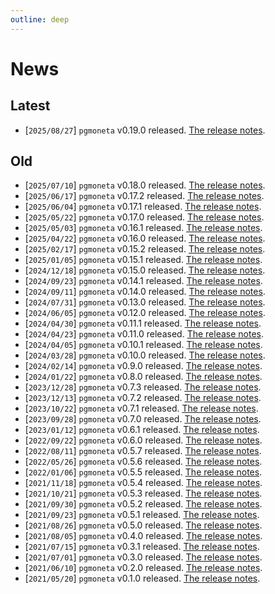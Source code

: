 ```yaml
---
outline: deep
---
```


# News

## Latest

- [`2025/08/27`] `pgmoneta` v0.19.0 released. [The release notes](/_posts/2025-08-27-pgmoneta-0.19.0.html).

## Old

- [`2025/07/10`] `pgmoneta` v0.18.0 released. [The release notes](/_posts/2025-07-10-pgmoneta-0.18.0.html).
- [`2025/06/17`] `pgmoneta` v0.17.2 released. [The release notes](/_posts/2025-06-17-pgmoneta-0.17.2.html).
- [`2025/06/04`] `pgmoneta` v0.17.1 released. [The release notes](/_posts/2025-06-04-pgmoneta-0.17.1.html).
- [`2025/05/22`] `pgmoneta` v0.17.0 released. [The release notes](/_posts/2025-05-22-pgmoneta-0.17.0.html).
- [`2025/05/03`] `pgmoneta` v0.16.1 released. [The release notes](/_posts/2025-05-03-pgmoneta-0.16.1.html).
- [`2025/04/22`] `pgmoneta` v0.16.0 released. [The release notes](/_posts/2025-04-22-pgmoneta-0.16.0.html).
- [`2025/02/17`] `pgmoneta` v0.15.2 released. [The release notes](/_posts/2025-02-17-pgmoneta-0.15.2.html).
- [`2025/01/05`] `pgmoneta` v0.15.1 released. [The release notes](/_posts/2025-01-05-pgmoneta-0.15.1.html).
- [`2024/12/18`] `pgmoneta` v0.15.0 released. [The release notes](/_posts/2024-12-18-pgmoneta-0.15.0.html).
- [`2024/09/23`] `pgmoneta` v0.14.1 released. [The release notes](/_posts/2024-09-23-pgmoneta-0.14.1.html).
- [`2024/09/11`] `pgmoneta` v0.14.0 released. [The release notes](/_posts/2024-09-11-pgmoneta-0.14.0.html).
- [`2024/07/31`] `pgmoneta` v0.13.0 released. [The release notes](/_posts/2024-07-31-pgmoneta-0.13.0.html).
- [`2024/06/05`] `pgmoneta` v0.12.0 released. [The release notes](/_posts/2024-06-05-pgmoneta-0.12.0.html).
- [`2024/04/30`] `pgmoneta` v0.11.1 released. [The release notes](/_posts/2024-04-30-pgmoneta-0.11.1.html).
- [`2024/04/23`] `pgmoneta` v0.11.0 released. [The release notes](/_posts/2024-04-23-pgmoneta-0.11.0.html).
- [`2024/04/05`] `pgmoneta` v0.10.1 released. [The release notes](/_posts/2024-04-05-pgmoneta-0.10.1.html).
- [`2024/03/28`] `pgmoneta` v0.10.0 released. [The release notes](/_posts/2024-03-28-pgmoneta-0.10.0.html).
- [`2024/02/14`] `pgmoneta` v0.9.0 released. [The release notes](/_posts/2024-02-14-pgmoneta-0.9.0.html).
- [`2024/01/22`] `pgmoneta` v0.8.0 released. [The release notes](/_posts/2024-01-22-pgmoneta-0.8.0.html).
- [`2023/12/28`] `pgmoneta` v0.7.3 released. [The release notes](/_posts/2023-12-28-pgmoneta-0.7.3.html).
- [`2023/12/13`] `pgmoneta` v0.7.2 released. [The release notes](/_posts/2023-12-13-pgmoneta-0.7.2.html).
- [`2023/10/22`] `pgmoneta` v0.7.1 released. [The release notes](/_posts/2023-10-22-pgmoneta-0.7.1.html).
- [`2023/09/28`] `pgmoneta` v0.7.0 released. [The release notes](/_posts/2023-09-28-pgmoneta-0.7.0.html).
- [`2023/01/12`] `pgmoneta` v0.6.1 released. [The release notes](/_posts/2023-01-12-pgmoneta-0.6.1.html).
- [`2022/09/22`] `pgmoneta` v0.6.0 released. [The release notes](/_posts/2022-09-22-pgmoneta-0.6.0.html).
- [`2022/08/11`] `pgmoneta` v0.5.7 released. [The release notes](/_posts/2022-08-11-pgmoneta-0.5.7.html).
- [`2022/05/26`] `pgmoneta` v0.5.6 released. [The release notes](/_posts/2022-05-26-pgmoneta-0.5.6.html).
- [`2022/01/06`] `pgmoneta` v0.5.5 released. [The release notes](/_posts/2022-01-06-pgmoneta-0.5.5.html).
- [`2021/11/18`] `pgmoneta` v0.5.4 released. [The release notes](/_posts/2021-11-18-pgmoneta-0.5.4.html).
- [`2021/10/21`] `pgmoneta` v0.5.3 released. [The release notes](/_posts/2021-10-21-pgmoneta-0.5.3.html).
- [`2021/09/30`] `pgmoneta` v0.5.2 released. [The release notes](/_posts/2021-09-30-pgmoneta-0.5.2.html).
- [`2021/09/23`] `pgmoneta` v0.5.1 released. [The release notes](/_posts/2021-09-23-pgmoneta-0.5.1.html).
- [`2021/08/26`] `pgmoneta` v0.5.0 released. [The release notes](/_posts/2021-08-26-pgmoneta-0.5.0.html).
- [`2021/08/05`] `pgmoneta` v0.4.0 released. [The release notes](/_posts/2021-08-05-pgmoneta-0.4.0.html).
- [`2021/07/15`] `pgmoneta` v0.3.1 released. [The release notes](/_posts/2021-07-15-pgmoneta-0.3.1.html).
- [`2021/07/01`] `pgmoneta` v0.3.0 released. [The release notes](/_posts/2021-07-01-pgmoneta-0.3.0.html).
- [`2021/06/10`] `pgmoneta` v0.2.0 released. [The release notes](/_posts/2021-06-10-pgmoneta-0.2.0.html).
- [`2021/05/20`] `pgmoneta` v0.1.0 released. [The release notes](/_posts/2021-05-20-pgmoneta-0.1.0.html).



